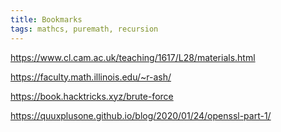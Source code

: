 ```yaml
---
title: Bookmarks
tags: mathcs, puremath, recursion
---
```



https://www.cl.cam.ac.uk/teaching/1617/L28/materials.html

https://faculty.math.illinois.edu/~r-ash/

https://book.hacktricks.xyz/brute-force

https://quuxplusone.github.io/blog/2020/01/24/openssl-part-1/